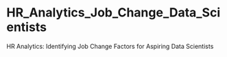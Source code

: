 # HR_Analytics_Job_Change_Data_Scientists
HR Analytics: Identifying Job Change Factors for Aspiring Data Scientists

